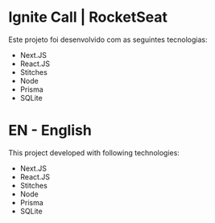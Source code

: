 <h1>Ignite Call | RocketSeat</h1>

<p>Este projeto foi desenvolvido com as seguintes tecnologias:</p>

<uL>
  <li>Next.JS</li>
  <li>React.JS</li>
  <li>Stitches</li>
  <li>Node</li>
  <li>Prisma</li>
  <li>SQLite</li>
</uL>

<h1>EN - English</h1>

<p>This project developed with following technologies:</p>

<uL>
  <li>Next.JS</li>
  <li>React.JS</li>
  <li>Stitches</li>
  <li>Node</li>
  <li>Prisma</li>
  <li>SQLite</li>
</uL>
